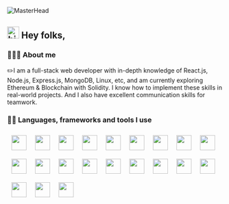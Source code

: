 ![MasterHead](https://user-images.githubusercontent.com/97012708/230944008-d72ff555-4249-48b6-b72e-d10f0746a8fd.gif)

## <img src="https://user-images.githubusercontent.com/1303154/88677602-1635ba80-d120-11ea-84d8-d263ba5fc3c0.gif" width="28px" height="28px" alt="hi"> Hey folks,

### 🧑🏼‍💻 About me
  ✏️I am a full-stack web developer with in-depth knowledge of React.js, Node.js, Express.js, MongoDB, Linux, etc, and am currently exploring Ethereum & Blockchain with Solidity. I know how to implement these skills in real-world projects. And I also have excellent communication skills for teamwork.
  

### 🤹‍♀️ Languages, frameworks and tools I use
  
   <img align="left" width="35px" style="margin:10px;" src="https://cdn.jsdelivr.net/gh/devicons/devicon/icons/html5/html5-original.svg" />
            <img align="left" width="35px" style="margin:10px;" src="https://cdn.jsdelivr.net/gh/devicons/devicon/icons/css3/css3-original.svg" />
            <img align="left" width="35px" style="margin:10px;" src="https://cdn.jsdelivr.net/gh/devicons/devicon/icons/javascript/javascript-original.svg" />
            <img align="left" width="35px" style="margin:10px;" src="https://cdn.jsdelivr.net/gh/devicons/devicon/icons/tailwindcss/tailwindcss-plain.svg" />
            <img align="left" width="35px" style="margin:10px;" src="https://cdn.jsdelivr.net/gh/devicons/devicon/icons/jquery/jquery-original.svg" />
            <img align="left" width="35px" style="margin:10px;" src="https://cdn.jsdelivr.net/gh/devicons/devicon/icons/react/react-original.svg" />
            <img align="left" width="35px" style="margin:10px;" src="https://cdn.jsdelivr.net/gh/devicons/devicon/icons/redux/redux-original.svg" />
            <img align="left" width="35px" style="margin:10px;" src="https://cdn.jsdelivr.net/gh/devicons/devicon/icons/firebase/firebase-plain.svg" />
            <img align="left" width="35px" style="margin:10px;" src="https://cdn.jsdelivr.net/gh/devicons/devicon/icons/nodejs/nodejs-original.svg" />
            <img align="left" width="35px" style="margin:10px;" src="https://cdn.jsdelivr.net/gh/devicons/devicon/icons/express/express-original.svg" />
            <img align="left" width="35px" style="margin:10px;" src="https://cdn.jsdelivr.net/gh/devicons/devicon/icons/python/python-original.svg" />
            <img align="left" width="35px" style="margin:10px;" src="https://cdn.jsdelivr.net/gh/devicons/devicon/icons/django/django-plain.svg" />
            <img align="left" width="35px" style="margin:10px;" src="https://cdn.jsdelivr.net/gh/devicons/devicon/icons/cplusplus/cplusplus-original.svg" />
            <img align="left" width="35px" style="margin:10px;" src="https://cdn.jsdelivr.net/gh/devicons/devicon/icons/mongodb/mongodb-original.svg" />
            <img align="left" width="35px" style="margin:10px;" src="https://cdn.jsdelivr.net/gh/devicons/devicon/icons/postgresql/postgresql-original.svg" />
            <img align="left" width="35px" style="margin:10px;" src="https://cdn.jsdelivr.net/gh/devicons/devicon/icons/markdown/markdown-original.svg" />
            <img align="left" width="35px" style="margin:10px;" src="https://cdn.jsdelivr.net/gh/devicons/devicon/icons/latex/latex-original.svg" />
            <img align="left" width="35px" style="margin:10px;" src="https://cdn.jsdelivr.net/gh/devicons/devicon/icons/git/git-original.svg" />
            <img align="left" width="35px" style="margin:10px;" src="https://cdn.jsdelivr.net/gh/devicons/devicon/icons/github/github-original.svg" />
            <img align="left" width="35px" style="margin:10px;" src="https://cdn.jsdelivr.net/gh/devicons/devicon/icons/vscode/vscode-original.svg" />
            <img align="left" width="35px" style="margin:10px;" src="https://cdn.jsdelivr.net/gh/devicons/devicon/icons/linux/linux-original.svg" />
            
<!--             <img align="left" width="35px" style="margin:10px;" src="https://cdn.jsdelivr.net/gh/devicons/devicon/icons/solidity/solidity-original.svg" /> -->
<!--             <img align="left" width="35px" style="margin:10px;" src="https://cdn.jsdelivr.net/gh/devicons/devicon/icons/amazonwebservices/amazonwebservices-original.svg" /> -->
            
          
     

<!--
**roniskywalker/roniskywalker** is a ✨ _special_ ✨ repository because its `README.md` (this file) appears on your GitHub profile.

Here are some ideas to get you started:

- 🔭 I’m currently working on ...
- 🌱 I’m currently learning ...
- 👯 I’m looking to collaborate on ...
- 🤔 I’m looking for help with ...
- 💬 Ask me about ...
- 📫 How to reach me: ...
- 😄 Pronouns: ...
- ⚡ Fun fact: ...
-->

